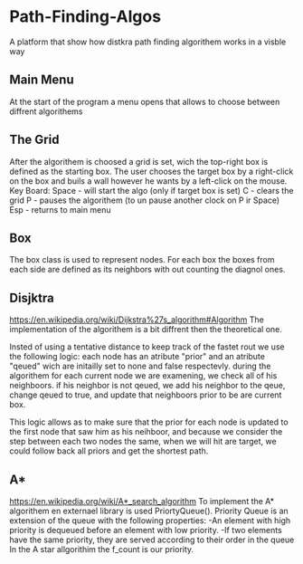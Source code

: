 # Path-Finding-Algos
A platform that show how distkra path finding algorithem works in a visble way

## Main Menu
At the start of the program a menu opens that allows to choose between diffrent algorithems

## The Grid
After the algorithem is choosed a grid is set, wich the top-right box is defined as the starting box.
The user chooses the target box by a right-click on the box and buils a wall however he wants by a left-click on the mouse.
Key Board:
Space - will start the algo (only if target box is set)
C - clears the grid 
P - pauses the algorithem (to un pause another clock on P ir Space)
Esp - returns to main menu

## Box
The box class is used to represent nodes.
For each box the boxes from each side are defined as its neighbors with out counting the diagnol ones.

## Disjktra 
https://en.wikipedia.org/wiki/Dijkstra%27s_algorithm#Algorithm
The implementation of the algorithem is a bit diffrent then the theoretical one.

Insted of using a tentative distance to keep track of the fastet rout we use the following logic:
each node has an atribute "prior" and an atribute "qeued" wich are initailly set to none and false respectevly.
during the algorithem for each current node we are examening, we check all of his neighboors. 
if his neighbor is not qeued, we add his neighbor to the qeue, change qeued to true, and update that neighboors prior to be are current box.

This logic allows as to make sure that the prior for each node is updated to the first node that saw him as his neihboor, and because we consider the step between each
two nodes the same, when we will hit are target, we could follow back all priors and get the shortest path.

## A*
https://en.wikipedia.org/wiki/A*_search_algorithm
To implement the A* algorithem en externael library is used PriortyQueue().
Priority Queue is an extension of the queue with the following properties:
-An element with high priority is dequeued before an element with low priority.
-If two elements have the same priority, they are served according to their order in the queue
In the A star allgorithim the f_count is our priority.

